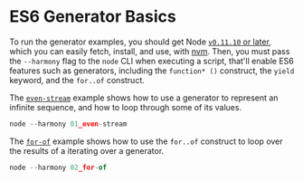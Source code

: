 # ES6 Generator Basics

To run the generator examples, you should get Node [`v0.11.10` or later][4], which you can easily fetch, install, and use, with [nvm][1]. Then, you must pass the `--harmony` flag to the `node` CLI when executing a script, that'll enable ES6 features such as generators, including the `function* ()` construct, the `yield` keyword, and the `for..of` construct.

The [`even-stream`][2] example shows how to use a generator to represent an infinite sequence, and how to loop through some of its values.

```js
node --harmony 01_even-stream
```

The [`for-of`][3] example shows how to use the `for..of` construct to loop over the results of a iterating over a generator.

```js
node --harmony 02_for-of
```

[1]: https://github.com/creationix/nvm
[2]: https://github.com/bevacqua/buildfirst/tree/master/ch06/12_generator-basics/01_even-stream.js
[3]: https://github.com/bevacqua/buildfirst/tree/master/ch06/12_generator-basics/02_for-of.js
[4]: http://nodejs.org/dist
